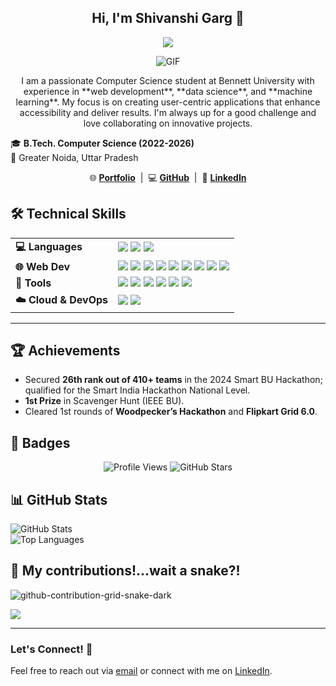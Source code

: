 <h2 align="center">Hi, I'm Shivanshi Garg 👋</h2>

<p align="center">
<a href="https://github.com/DenverCoder1/readme-typing-svg"><img src="https://readme-typing-svg.herokuapp.com?&font=IBM+Plex+Sans&color=F72EE2&size=25&lines=Welcome+to+my+GitHub+Profile!;I+am+a+Fullstack+Developer!;An+AI+and+Tech+Enthusiast!"/></a>
</p>

<p align="center">
<img align="middle" alt="GIF" src="https://i.giphy.com/media/v1.Y2lkPTc5MGI3NjExZWlqaXV4aWx1NXVwY3ZiY24zYmRxZG14bTcyb2oxZ3VsMjl4cjA1aSZlcD12MV9pbnRlcm5hbF9naWZfYnlfaWQmY3Q9Zw/N3yLGQ1oMYfGU/giphy.gif" />
</p>

<p align="center">
I am a passionate Computer Science student at Bennett University with experience in **web development**, **data science**, and **machine learning**. My focus is on creating user-centric applications that enhance accessibility and deliver results. I'm always up for a good challenge and love collaborating on innovative projects.
</p>





🎓 **B.Tech. Computer Science (2022-2026)**  
📍 Greater Noida, Uttar Pradesh  
<p align="center">
  🌐 <a href="https://portfolio-cyjx.vercel.app/" target="_blank"><strong>Portfolio</strong></a> &nbsp;|&nbsp;
  💻 <a href="https://github.com/shivanshi-22" target="_blank"><strong>GitHub</strong></a> &nbsp;|&nbsp;
  🔗 <a href="https://www.linkedin.com/in/shivanshi-garg-27b065206/" target="_blank"><strong>LinkedIn</strong></a>
</p>



## 🛠️ Technical Skills

<table align="center">
  <tr>
    <td><b>💻 Languages</b></td>
    <td>
      <img src="https://img.shields.io/badge/JavaScript-F7DF1E?style=for-the-badge&logo=javascript&logoColor=black"/>
      <img src="https://img.shields.io/badge/Python-3776AB?style=for-the-badge&logo=python&logoColor=white"/>
      <img src="https://img.shields.io/badge/Node.js-339933?style=for-the-badge&logo=nodedotjs&logoColor=white"/>
    </td>
  </tr>
  <tr>
    <td><b>🌐 Web Dev</b></td>
    <td>
      <img src="https://img.shields.io/badge/HTML5-E34F26?style=for-the-badge&logo=html5&logoColor=white"/>
      <img src="https://img.shields.io/badge/CSS3-1572B6?style=for-the-badge&logo=css3&logoColor=white"/>
      <img src="https://img.shields.io/badge/React-61DAFB?style=for-the-badge&logo=react&logoColor=black"/>
      <img src="https://img.shields.io/badge/Next.js-000000?style=for-the-badge&logo=nextdotjs&logoColor=white"/>
      <img src="https://img.shields.io/badge/Redux-764ABC?style=for-the-badge&logo=redux&logoColor=white"/>
      <img src="https://img.shields.io/badge/TailwindCSS-06B6D4?style=for-the-badge&logo=tailwindcss&logoColor=white"/>
      <img src="https://img.shields.io/badge/Firebase-FFCA28?style=for-the-badge&logo=firebase&logoColor=black"/>
      <img src="https://img.shields.io/badge/MySQL-4479A1?style=for-the-badge&logo=mysql&logoColor=white"/>
      <img src="https://img.shields.io/badge/MongoDB-47A248?style=for-the-badge&logo=mongodb&logoColor=white"/>
    </td>
  </tr>
  <tr>
    <td><b>🧰 Tools</b></td>
    <td>
      <img src="https://img.shields.io/badge/Git-F05032?style=for-the-badge&logo=git&logoColor=white"/>
      <img src="https://img.shields.io/badge/GitHub-181717?style=for-the-badge&logo=github&logoColor=white"/>
      <img src="https://img.shields.io/badge/Figma-F24E1E?style=for-the-badge&logo=figma&logoColor=white"/>
      <img src="https://img.shields.io/badge/Jira-0052CC?style=for-the-badge&logo=jira&logoColor=white"/>
      <img src="https://img.shields.io/badge/Linux-FCC624?style=for-the-badge&logo=linux&logoColor=black"/>
      <img src="https://img.shields.io/badge/Docker-2496ED?style=for-the-badge&logo=docker&logoColor=white"/>
    </td>
  </tr>
  <tr>
    <td><b>☁️ Cloud & DevOps</b></td>
    <td>
      <img src="https://img.shields.io/badge/Firebase-FFCA28?style=for-the-badge&logo=firebase&logoColor=black"/>
      <img src="https://img.shields.io/badge/AWS-232F3E?style=for-the-badge&logo=amazonaws&logoColor=white"/>
    </td>
  </tr>
</table>




---

## 🏆 Achievements
- Secured **26th rank out of 410+ teams** in the 2024 Smart BU Hackathon; qualified for the Smart India Hackathon National Level.  
- **1st Prize** in Scavenger Hunt (IEEE BU).  
- Cleared 1st rounds of **Woodpecker’s Hackathon** and **Flipkart Grid 6.0**.

## 🏅 Badges

<p align="center">
  <img src="https://komarev.com/ghpvc/?username=shivanshi-22&label=Profile%20Views&color=8e44ad&style=for-the-badge" alt="Profile Views" />
  <img src="https://img.shields.io/github/stars/shivanshi-22?affiliations=OWNER&style=for-the-badge&label=GitHub%20Stars" alt="GitHub Stars" />
</p>




## 📊 GitHub Stats  

![GitHub Stats](https://github-readme-stats.vercel.app/api?username=shivanshi-22&show_icons=true&theme=radical)  
![Top Languages](https://github-readme-stats.vercel.app/api/top-langs/?username=shivanshi-22&layout=compact&theme=radical)  


## 🚀 My contributions!...wait a snake?!
![github-contribution-grid-snake-dark](https://github.com/user-attachments/assets/2dc0276a-b3b5-4fd5-b20f-3617237eee58)

<a href="https://github.com/shivanshi-22">
  <img src="https://github-profile-summary-cards.vercel.app/api/cards/profile-details?username=shivanshi-22&theme=radical" />
</a>

---


### Let's Connect! 🤝  
Feel free to reach out via [email](mailto:shivanshigarg22@gmail.com) or connect with me on [LinkedIn](https://www.linkedin.com/in/shivanshi-garg-27b065206/).  

